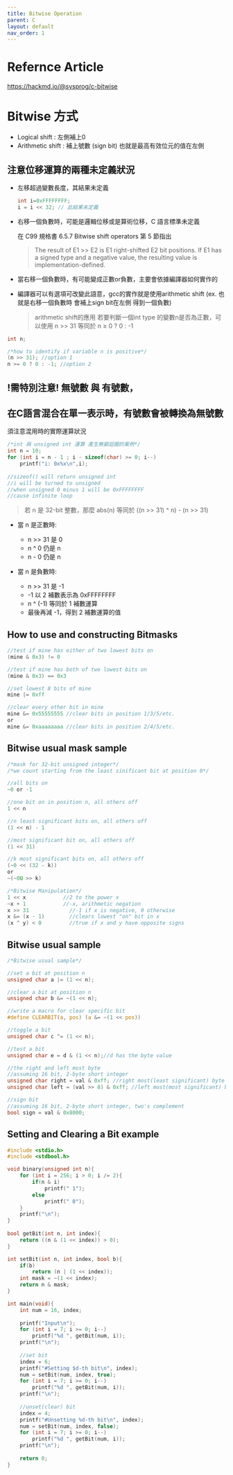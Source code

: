 ```yaml
---
title: Bitwise Operation
parent: C
layout: default
nav_order: 1
---
```


# Refernce Article
https://hackmd.io/@sysprog/c-bitwise

# Bitwise 方式

- Logical shift : 左側補上0
- Arithmetic shift : 補上號數 (sign bit) 也就是最高有效位元的值在左側

## 注意位移運算的兩種未定義狀況

- 左移超過變數長度，其結果未定義
    
    ```c
    int i=0xFFFFFFFF;
    i = i << 32; // 此結果未定義
    ```
    
- 右移一個負數時，可能是邏輯位移或是算術位移，C 語言標準未定義
    
    在 C99 規格書 6.5.7 Bitwise shift operators 第 5 節指出
    
    > The result of E1 >> E2 is E1 right-shifted E2 bit positions. 
    If E1 has a signed type and a negative value, the resulting value is implementation-defined.
    > 
    
- 當右移一個負數時，有可能變成正數or負數，主要會依據編譯器如何實作的
- 編譯器可以有選項可改變此語意，gcc的實作就是使用arithmetic shift 
  (ex. 也就是右移一個負數時 會補上sign bit在左側 得到一個負數)

    > arithmetic shift的應用
    若要判斷一個int type 的變數n是否為正數，可以使用 n >> 31 等同於 n ≥ 0 ? 0 : -1
    > 

```c
int n;

/*how to identify if variable n is positive*/
(n >> 31); //option 1
n >= 0 ? 0 : -1; //option 2
```

## !需特別注意! 無號數 與 有號數，
## 在C語言混合在單一表示時，有號數會被轉換為無號數

須注意混用時的實際運算狀況

```c
/*int 與 unsigned int 運算 產生無窮迴圈的案例*/
int n = 10; 
for (int i = n - 1 ; i - sizeof(char) >= 0; i--)
    printf("i: 0x%x\n",i);
    
//sizeof() will return unsigned int
//i will be turned to unsigned
//when unsigned 0 minus 1 will be 0xFFFFFFFF
//cause infinite loop
```

>
> 若 n 是 32-bit 整數，那麼 abs(n) 等同於 ((n >> 31) ^ n) - (n >> 31)
>

- 當 n 是正數時:
    - n >> 31 是 0
    - n ^ 0 仍是 n
    - n - 0 仍是 n

- 當 n 是負數時:
    - n >> 31 是 -1
    - -1 以 2 補數表示為 0xFFFFFFFF
    - n ^ (-1) 等同於 1 補數運算
    - 最後再減 -1，得到 2 補數運算的值
 

## How to use and constructing Bitmasks

```c
//test if mine has either of two lowest bits on 	
(mine & 0x3) != 0

//test if mine has both of two lowest bits on 	
(mine & 0x3) == 0x3

//set lowest 8 bits of mine 	
mine |= 0xff

//clear every other bit in mine 	
mine &= 0x55555555 //clear bits in position 1/3/5/etc.
or
mine &= 0xaaaaaaaa //clear bits in position 2/4/5/etc. 
```

## Bitwise usual mask sample

```c
/*mask for 32-bit unsigned integer*/
/*we count starting from the least sinificant bit at position 0*/

//all bits on 	
~0 or -1

//one bit on in position n, all others off 	
1 << n

//n least significant bits on, all others off 	
(1 << n) - 1

//most significant bit on, all others off 	
(1 << 31)

//k most significant bits on, all others off 	
(~0 << (32 - k)) 
or
~(~0U >> k)
```

```c
/*Bitwise Manipulation*/
1 << x 	          //2 to the power x
~x + 1 	          //-x, arithmetic negation
x >> 31 	        //-1 if x is negative, 0 otherwise
x &= (x - 1) 	    //clears lowest "on" bit in x
(x ^ y) < 0 	    //true if x and y have opposite signs

```

## Bitwise usual sample

```c
/*Bitwise usual sample*/

//set a bit at position n
unsigned char a |= (1 << n);

//clear a bit at position n
unsigned char b &= ~(1 << n);

//write a macro for clear specific bit
#define CLEARBIT(a, pos) (a &= ~(1 << pos))

//toggle a bit
unsigned char c ^= (1 << n);

//test a bit
unsigned char e = d & (1 << n);//d has the byte value

//the right and left most byte
//assuming 16 bit, 2-byte short integer
unsigned char right = val & 0xff; //right most(least significant) byte
unsigned char left = (val >> 8) & 0xff; //left most(most significant) byte

//sign bit
//assuming 16 bit, 2-byte short integer, two's complement
bool sign = val & 0x8000;
```

## Setting and Clearing a Bit example
```c
#include <stdio.h>
#include <stdbool.h>

void binary(unsigned int n){
	for (int i = 256; i > 0; i /= 2){
		if(n & i)
			printf(" 1");
		else
			printf(" 0");
	}
	printf("\n");
}
			
bool getBit(int n, int index){
	return ((n & (1 << index)) > 0);
}

int setBit(int n, int index, bool b){
	if(b)
		return (n | (1 << index));
	int mask = ~(1 << index);
	return n & mask;
}

int main(void){
	int num = 16, index;
	
	printf("Input\n");
	for (int i = 7; i >= 0; i--)
		printf("%d ", getBit(num, i));
	printf("\n");
	
	//set bit
	index = 6;
	printf("#Setting $d-th bit\n", index);
	num = setBit(num, index, true);
	for (int i = 7; i >= 0; i--)
		printf("%d ", getBit(num, i));
	printf("\n");
	
	//unset(clear) bit
	index = 4;
	printf("#Unsetting %d-th bit\n", index);
	num = setBit(num, index, false);
	for (int i = 7; i >= 0; i--)
		printf("%d ", getBit(num, i));
	printf("\n");
	
	return 0;
}
```

